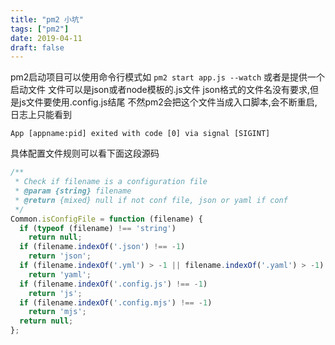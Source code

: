 ```yaml
---
title: "pm2 小坑"
tags: ["pm2"]
date: 2019-04-11
draft: false
---
```


pm2启动项目可以使用命令行模式如 `pm2 start app.js --watch`
或者是提供一个启动文件 文件可以是json或者node模板的.js文件
json格式的文件名没有要求,但是js文件要使用.config.js结尾
不然pm2会把这个文件当成入口脚本,会不断重启,日志上只能看到
```
App [appname:pid] exited with code [0] via signal [SIGINT]
```
具体配置文件规则可以看下面这段源码
```javascript
/**
 * Check if filename is a configuration file
 * @param {string} filename
 * @return {mixed} null if not conf file, json or yaml if conf
 */
Common.isConfigFile = function (filename) {
  if (typeof (filename) !== 'string')
    return null;
  if (filename.indexOf('.json') !== -1)
    return 'json';
  if (filename.indexOf('.yml') > -1 || filename.indexOf('.yaml') > -1)
    return 'yaml';
  if (filename.indexOf('.config.js') !== -1)
    return 'js';
  if (filename.indexOf('.config.mjs') !== -1)
    return 'mjs';
  return null;
};
```

